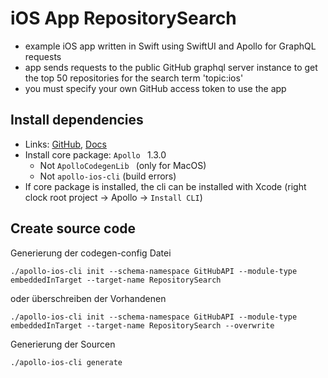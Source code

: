 # iOS App RepositorySearch

- example iOS app written in Swift using SwiftUI and Apollo for GraphQL requests
- app sends requests to the public GitHub graphql server instance to get the
  top 50 repositories for the search term 'topic:ios'
- you must specify your own GitHub access token to use the app

## Install dependencies

- Links: [GitHub](https://github.com/apollographql/apollo-ios), [Docs](https://www.apollographql.com/docs/ios/get-started/)
- Install core package: `Apollo ` 1.3.0
    - Not `ApolloCodegenLib ` (only for MacOS)
    - Not `apollo-ios-cli` (build errors)
- If core package is installed, the cli can be installed with Xcode (right clock root project -> Apollo -> `Install CLI`)

## Create source code

Generierung der codegen-config Datei

`./apollo-ios-cli init --schema-namespace GitHubAPI --module-type embeddedInTarget --target-name RepositorySearch`

oder überschreiben der Vorhandenen

`./apollo-ios-cli init --schema-namespace GitHubAPI --module-type embeddedInTarget --target-name RepositorySearch --overwrite`

Generierung der Sourcen

`./apollo-ios-cli generate`
